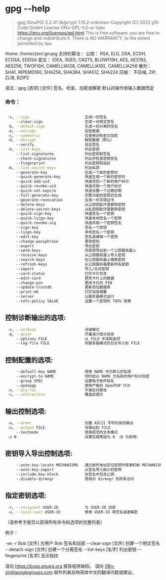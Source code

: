 # gpg --help
> gpg (GnuPG) 2.2.41
libgcrypt 1.10.2-unknown
Copyright (C) 2022 g10 Code GmbH
License GNU GPL-3.0-or-later <https://gnu.org/licenses/gpl.html>
This is free software: you are free to change and redistribute it.
There is NO WARRANTY, to the extent permitted by law.

Home: /home/zen/.gnupg
支持的算法：
公钥： RSA, ELG, DSA, ECDH, ECDSA, EDDSA
密文： IDEA, 3DES, CAST5, BLOWFISH, AES, AES192, AES256, TWOFISH,
    CAMELLIA128, CAMELLIA192, CAMELLIA256
散列： SHA1, RIPEMD160, SHA256, SHA384, SHA512, SHA224
压缩：  不压缩, ZIP, ZLIB, BZIP2

语法：gpg [选项] [文件]
签名、检查、加密或解密
默认的操作依输入数据而定

### 命令：
```bash
 
 -s, --sign                         生成一份签名
     --clear-sign                   生成一份明文签名
 -b, --detach-sign                  生成一份分离的签名
 -e, --encrypt                      加密数据
 -c, --symmetric                    仅使用对称密文加密
 -d, --decrypt                      解密数据（默认）
     --verify                       验证签名
 -k, --list-keys                    列出密钥
     --list-signatures              列出密钥和签名
     --check-signatures             列出并检查密钥签名
     --fingerprint                  列出密钥和指纹
 -K, --list-secret-keys             列出私钥
     --generate-key                 生成一个新的密钥对
     --quick-generate-key           快速生成一个新的密钥对
     --quick-add-uid                快速添加一个新的用户标识
     --quick-revoke-uid             快速吊销一个用户标识
     --quick-set-expire             快速设置一个过期日期
     --full-generate-key            完整功能的密钥对生成
     --generate-revocation          生成一份吊销证书
     --delete-keys                  从公钥钥匙环里删除密钥
     --delete-secret-keys           从私钥钥匙环里删除密钥
     --quick-sign-key               快速签名一个密钥
     --quick-lsign-key              快速本地签名一个密钥
     --quick-revoke-sig             快速吊销一个密钥签名
     --sign-key                     签名一个密钥
     --lsign-key                    本地签名一个密钥
     --edit-key                     签名或编辑一个密钥
     --change-passphrase            更改密码
     --export                       导出密钥
     --send-keys                    将密钥导出到一个公钥服务器上
     --receive-keys                 从公钥服务器上导入密钥
     --search-keys                  在公钥服务器上搜索密钥
     --refresh-keys                 从公钥服务器更新所有密钥
     --import                       导入/合并密钥
     --card-status                  打印卡片状态
     --edit-card                    更改卡片上的数据
     --change-pin                   更改卡片的 PIN
     --update-trustdb               更新信任数据库
     --print-md                     打印消息摘要
     --server                       以服务器模式运行
     --tofu-policy VALUE            设置一个密钥的 TOFU 政策
``` 
## 控制诊断输出的选项:
```bash
 -v, --verbose                      详细模式
 -q, --quiet                        尽量减少提示信息
     --options FILE                 从 FILE 中读取选项
     --log-file FILE                将服务器模式的日志写入到 FILE
``` 
## 控制配置的选项:
```bash
     --default-key NAME             使用 NAME 作为默认的私钥
     --encrypt-to NAME              同时给以 NAME 为名称的用户标识加密
     --group SPEC                   设置电子邮件别名
     --openpgp                      使用严格的 OpenPGP 行为
 -n, --dry-run                      不做任何更改
 -i, --interactive                  覆盖前提示
```
## 输出控制选项:
```bash
 -a, --armor                        创建 ASCII 字符封装的输出
 -o, --output FILE                  写输出到 FILE
     --textmode                     使用规范的文本模式
 -z N                               设置压缩等级为 N （0 为禁用）
```
## 密钥导入导出控制选项:
```bash
     --auto-key-locate MECHANISMS   通过邮件地址定位密钥时使用机制 MECHANISMS
     --auto-key-import              从签名导入缺少的密钥
     --include-key-block            在签名中包含公钥
     --disable-dirmngr              禁用对 dirmngr 的所有访问
```
## 指定密钥选项:
```bash
 -r, --recipient USER-ID            为 USER-ID 加密
 -u, --local-user USER-ID           使用 USER-ID 来签名或者解密
```
（请参考手册页以获得所有命令和选项的完整列表）

例子：

 -se -r Bob [文件]          为用户 Bob 签名和加密
 --clear-sign [文件]        创建一个明文签名
 --detach-sign [文件]       创建一个分离签名
 --list-keys [名字]        列出密钥
 --fingerprint [名字]      显示指纹

请向 <https://bugs.gnupg.org> 报告程序缺陷。
请向 <i18n-zh@googlegroups.com> 邮件列表反映简体中文的翻译问题或建议。

